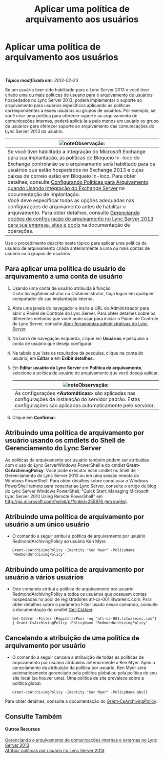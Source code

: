 ﻿---
title: Aplicar uma política de arquivamento aos usuários
TOCTitle: Aplicar uma política de arquivamento aos usuários
ms:assetid: 624a7d3e-389d-403a-97e5-f7bb17023ef3
ms:mtpsurl: https://technet.microsoft.com/pt-br/library/Gg521004(v=OCS.15)
ms:contentKeyID: 49306901
ms.date: 05/19/2016
mtps_version: v=OCS.15
ms.translationtype: HT
---

# Aplicar uma política de arquivamento aos usuários

 

_**Tópico modificado em:** 2013-02-23_

Se um usuário tiver sido habilitado para o Lync Server 2013 e você tiver criado uma ou mais políticas de usuário para o arquivamento de usuários hospedados no Lync Server 2013, poderá implementar o suporte ao arquivamento para usuários específicos aplicando as políticas correspondentes a esses usuários ou grupos de usuários. Por exemplo, se você criar uma política para oferecer suporte ao arquivamento de comunicações internas, poderá aplicá-la a pelo menos um usuário ou grupo de usuários para oferecer suporte ao arquivamento das comunicações do Lync Server 2013 do usuário.

<table>
<thead>
<tr class="header">
<th><img src="images/Gg425756.note(OCS.15).gif" title="note" alt="note" />Observação:</th>
</tr>
</thead>
<tbody>
<tr class="odd">
<td>Se você tiver habilitado a integração do Microsoft Exchange para sua implantação, as políticas de Bloqueio In-loco do Exchange controlarão se o arquivamento será habilitado para os usuários que estão hospedados no Exchange 2013 e cujas caixas de correio estão em Bloqueio In-loco. Para obter detalhes, consulte <a href="lync-server-2013-setting-up-policies-for-archiving-when-using-exchange-server-integration.md">Configurando Políticas para Arquivamento quando Usando Integração do Exchange Server</a> na documentação de implantação.<br />
Você deve especificar todas as opções adequadas nas configurações de arquivamento antes de habilitar o arquivamento. Para obter detalhes, consulte <a href="lync-server-2013-managing-archiving-configuration-options-for-your-organization-sites-and-pools.md">Gerenciando opções de configuração do arquivamento no Lync Server 2013 para sua empresa, sites e pools</a> na documentação de operações.</td>
</tr>
</tbody>
</table>


Use o procedimento descrito neste tópico para aplicar uma política de usuário de arquivamento criada anteriormente a uma ou mais contas de usuário ou a grupos de usuários.

## Para aplicar uma política de usuário de arquivamento a uma conta de usuário

1.  Usando uma conta de usuário atribuída à função CsArchivingAdministrator ou CsAdministrator, faça logon em qualquer computador de sua implantação interna.

2.  Abra uma janela do navegador e insira a URL do Administrador para abrir o Painel de Controle do Lync Server. Para obter detalhes sobre os diferentes métodos que você pode usar para iniciar o Painel de Controle do Lync Server, consulte [Abrir ferramentas administrativas do Lync Server](lync-server-2013-open-lync-server-administrative-tools.md).

3.  Na barra de navegação esquerda, clique em **Usuários** e pesquise a conta de usuário que deseja configurar.

4.  Na tabela que lista os resultados da pesquisa, clique na conta do usuário, em **Editar** e em **Exibir detalhes**.

5.  Em **Editar usuário do Lync Server** em **Política de arquivamento**, selecione a política de usuário de arquivamento que você deseja aplicar.
    
    <table>
    <thead>
    <tr class="header">
    <th><img src="images/Gg425756.note(OCS.15).gif" title="note" alt="note" />Observação:</th>
    </tr>
    </thead>
    <tbody>
    <tr class="odd">
    <td>As configurações <strong>&lt;Automáticas&gt;</strong> são aplicadas nas configurações da instalação do servidor padrão. Estas configurações são aplicadas automaticamente pelo servidor.</td>
    </tr>
    </tbody>
    </table>


6.  Clique em **Confirmar**.

## Atribuindo uma política de arquivamento por usuário usando os cmdlets do Shell de Gerenciamento do Lync Server

As políticas de arquivamento por usuário também podem ser atribuídas com o uso do Lync ServerWindows PowerShell e do cmdlet **Grant-CsArchivingPolicy**. Você pode executar esse cmdlet no Shell de Gerenciamento do Lync Server 2013 ou em uma sessão remota do Windows PowerShell. Para obter detalhes sobre como usar o Windows PowerShell remoto para conectar ao Lync Server, consulte o artigo de blog do Lync Server Windows PowerShell, "Quick Start: Managing Microsoft Lync Server 2010 Using Remote PowerShell" em [http://go.microsoft.com/fwlink/p/?linkId=255876 (em inglês)](http://go.microsoft.com/fwlink/p/?linkid=255876).

## Atribuindo uma política de arquivamento por usuário a um único usuário

  - O comando a seguir atribui a política de arquivamento por usuário RedmondArchivingPolicy ao usuário Ken Myer.
    
        Grant-CsArchivingPolicy -Identity "Ken Myer" -PolicyName "RedmondArchivingPolicy"

## Atribuindo uma política de arquivamento por usuário a vários usuários

  - Este comando atribui a política de arquivamento por usuário RedmondArchivingPolicy a todos os usuários que possuem contas hospedadas no pool de registradores atl-cs-001.litwareinc.com. Para obter detalhes sobre o parâmetro Filter usado nesse comando, consulte a documentação do cmdlet [Get-CsUser](https://docs.microsoft.com/en-us/powershell/module/skype/Get-CsUser).
    
        Get-CsUser -Filter {RegistrarPool -eq "atl-cs-001.litwareinc.com"} | Grant-CsArchivingPolicy -PolicyName "RedmondArchivingPolicy"

## Cancelando a atribuição de uma política de arquivamento por usuário

  - O comando a seguir cancela a atribuição de todas as políticas de arquivamento por usuário atribuídas anteriormente a Ken Myer. Após o cancelamento da atribuição da política por usuário, Ken Myer será automaticamente gerenciado pela política global ou pela política de seu site local (se houver uma). Uma política de site prevalece sobre a política global.
    
        Grant-CsArchivingPolicy -Identity "Ken Myer" -PolicyName $Null

Para obter detalhes, consulte a documentação do [Grant-CsArchivingPolicy](https://docs.microsoft.com/en-us/powershell/module/skype/Grant-CsArchivingPolicy).

## Consulte Também

#### Outros Recursos

[Gerenciando o arquivamento de comunicações internas e externas no Lync Server 2013](lync-server-2013-managing-the-archiving-of-internal-and-external-communications.md)  
[Atribuir políticas por usuário no Lync Server 2013](lync-server-2013-assigning-per-user-policies.md)

